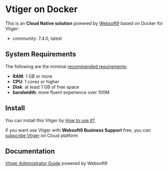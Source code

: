 # Vtiger on Docker  

This is an **Cloud Native solution** powered by [Websoft9](https://www.websoft9.com) based on Docker for Vtiger:

 - community:  7.4.0, latest


## System Requirements

The following are the minimal [recommended requirements](https://community.vtiger.com/help/vtigercrm/administrators/installation.html):

* **RAM**: 1 GB or more
* **CPU**: 1 cores or higher
* **Disk**: at least 1 GB of free space
* **bandwidth**: more fluent experience over 100M  

## Install

You can install this Vtiger by [How to use it?](https://github.com/Websoft9/docker-library#how-to-use-it).   

If you want use Vtiger with **Websoft9 Business Support** free, you can [subscribe Vtiger](https://www.websoft9.com/apps) on Cloud platform

## Documentation

[Vtiger Administrator Guide](https://support.websoft9.com/docs/vtiger) powered by Websoft9